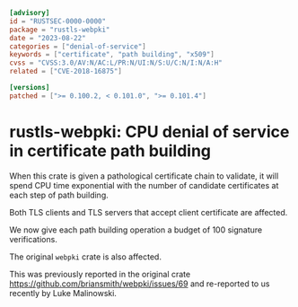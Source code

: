 ```toml
[advisory]
id = "RUSTSEC-0000-0000"
package = "rustls-webpki"
date = "2023-08-22"
categories = ["denial-of-service"]
keywords = ["certificate", "path building", "x509"]
cvss = "CVSS:3.0/AV:N/AC:L/PR:N/UI:N/S:U/C:N/I:N/A:H"
related = ["CVE-2018-16875"]

[versions]
patched = [">= 0.100.2, < 0.101.0", ">= 0.101.4"]

```

# rustls-webpki: CPU denial of service in certificate path building

When this crate is given a pathological certificate chain to validate, it will
spend CPU time exponential with the number of candidate certificates at each
step of path building.

Both TLS clients and TLS servers that accept client certificate are affected.

We now give each path building operation a budget of 100 signature verifications.

The original `webpki` crate is also affected.

This was previously reported in the original crate
<https://github.com/briansmith/webpki/issues/69> and re-reported to us
recently by Luke Malinowski.

